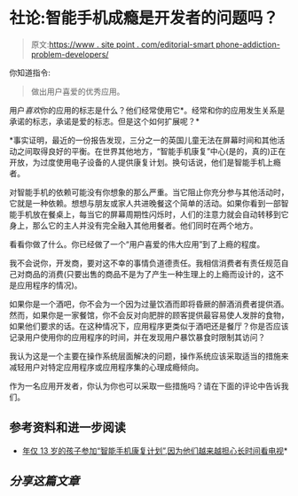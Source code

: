# 社论:智能手机成瘾是开发者的问题吗？

> 原文:[https://www . site point . com/editorial-smart phone-addiction-problem-developers/](https://www.sitepoint.com/editorial-smartphone-addiction-problem-developers/)

你知道指令:

> 做出用户喜爱的优秀应用。

用户*喜欢*你的应用的标志是什么？他们经常使用它*。经常和你的应用发生关系是承诺的标志，承诺是爱的标志。但是这个如何扩展呢？*

 *事实证明，最近的一份报告发现，三分之一的英国儿童无法在屏幕时间和其他活动之间取得良好的平衡。在世界其他地方，“智能手机康复”中心(是的，真的)正在开放，为过度使用电子设备的人提供康复计划。换句话说，他们是智能手机上瘾者。

对智能手机的依赖可能没有你想象的那么严重。当它阻止你充分参与其他活动时，它就是一种依赖。想想与朋友或家人共进晚餐这个简单的活动。如果你看到一部智能手机放在餐桌上，每当它的屏幕周期性闪烁时，人们的注意力就会自动转移到它身上，那么它的主人并没有完全融入其他用餐者。他们同时在两个地方。

看看你做了什么。你已经做了一个“用户喜爱的伟大应用”到了上瘾的程度。

我不会说你，开发商，要对这不幸的事情负道德责任。我相信消费者有责任规范自己对商品的消费(只要出售的商品不是为了产生一种生理上的上瘾而设计的，这不是应用程序的情况)。

如果你是一个酒吧，你不会为一个因为过量饮酒而即将昏厥的醉酒消费者提供酒。然而，如果你是一家餐馆，你不会反对向肥胖的顾客提供最容易使人发胖的食物，如果他们要求的话。在这种情况下，应用程序更类似于酒吧还是餐厅？你是否应该记录用户使用你的应用程序的时间，并在发现用户暴饮暴食时限制其访问？

我认为这是一个主要在操作系统层面解决的问题，操作系统应该采取适当的措施来减轻用户对特定应用程序或应用程序集的心理成瘾倾向。

作为一名应用开发者，你认为你也可以采取一些措施吗？请在下面的评论中告诉我们。

## 参考资料和进一步阅读

*   [年仅 13 岁的孩子参加“智能手机康复计划”,因为他们越来越担心长时间看电视](http://www.independent.co.uk/news/health/teenage-technology-addiction-smartphone-rehab-seattle-clinic-children-aged-13-mobile-devices-a7684356.html)* 

## *分享这篇文章*